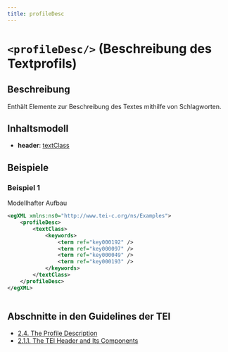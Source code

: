 ```yaml
---
title: profileDesc
---
```




# `<profileDesc/>` (Beschreibung des Textprofils)

## Beschreibung

Enthält Elemente zur Beschreibung des Textes mithilfe von Schlagworten. 

## Inhaltsmodell

- **header**: [textClass](textClass.md)

## Beispiele

### Beispiel 1

Modellhafter Aufbau

```xml
<egXML xmlns:ns0="http://www.tei-c.org/ns/Examples">
    <profileDesc>
        <textClass>
            <keywords>
                <term ref="key000192" />
                <term ref="key000097" />
                <term ref="key000049" />
                <term ref="key000193" />
            </keywords>
        </textClass>
    </profileDesc>
</egXML>
               
```

## Abschnitte in den Guidelines der TEI

- [2.4. The Profile Description](https://www.tei-c.org/release/doc/tei-p5-doc/en/html/HD.html#HD4)
- [2.1.1. The TEI Header and Its Components](https://www.tei-c.org/release/doc/tei-p5-doc/en/html/HD.html#HD11)